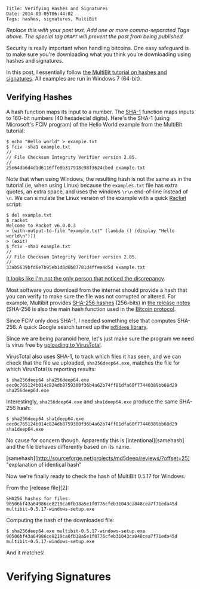     Title: Verifying Hashes and Signatures
    Date: 2014-03-05T06:44:02
    Tags: hashes, signatures, MultiBit

_Replace this with your post text. Add one or more comma-separated
Tags above. The special tag `DRAFT` will prevent the post from being
published._

Security is really important when handling bitcoins. One easy
safeguard is to make sure you're downloading what you think you're
downloading using hashes and signatures.

In this post, I essentially follow
[the MultiBit tutorial on hashes and signatures][1]. All examples are
run in Windows 7 (64-bit).

[1]: https://multibit.org/blog/2013/07/24/how-to-check-signatures.html
"MultiBit tutorial on hashes and signatures"

<!-- more -->

## Verifying Hashes ##

A hash function maps its input to a number. The [SHA-1][sha1] function
maps inputs to 160-bit numbers (40 hexadecial digits). Here's the SHA-1
(using Microsoft's FCIV program) of the Hello World example from the
MultiBit tutorial:

[sha1]: http://en.wikipedia.org/wiki/SHA-1 "SHA-1 Wikipedia entry"

    $ echo "Hello world" > example.txt
    $ fciv -sha1 example.txt
    //
    // File Checksum Integrity Verifier version 2.05.
    //
    25e64db6d4d1d6116ffe0b317918c98f3624cbed example.txt

Note that when using Windows, the resulting hash is not the same as in
the tutorial (ie, when using Linux) because the `examples.txt` file
has extra quotes, an extra space, and uses the windows `\r\n`
end-of-line instead of `\n`. We can simulate the Linux version of the
example with a quick [Racket](http://racket-lang.org) script:

    $ del example.txt
    $ racket
    Welcome to Racket v6.0.0.3
    > (with-output-to-file "example.txt" (lambda () (display "Hello world\n")))
    > (exit)
    $ fciv -sha1 example.txt
    //
    // File Checksum Integrity Verifier version 2.05.
    //
    33ab5639bfd8e7b95eb1d8d0b87781d4ffea4d5d example.txt

[It looks like I'm not the only person that noticed the discrepancy][so].

[so]: http://bitcoin.stackexchange.com/questions/14041/multibit-error-or-at-least-confusion-in-how-to-check-digital-signatures-in
"Bitcoin StackExchange"

Most software you download from the internet should provide a hash
that you can verify to make sure the file was not corrupted or
altered. For example, Multibit provides [SHA-256 hashes][sha256] (256-bits)
in [the release notes][0517notes] (SHA-256 is also the main hash function used in the
[Bitcoin protocol][protocol].

[sha256]: http://en.wikipedia.org/wiki/SHA-2 "SHA-256 Wikipedia entry"
[0517notes]: https://multibit.org/releases/multibit-0.5.17/release.txt
"MultiBit 0.5.17 release notes"
[protocol]: https://en.bitcoin.it/wiki/Protocol_specification#Common_standards 
"Bitcoin protocol"

Since FCIV only does SHA-1, I needed something else that computes SHA-256. A quick Google search turned up the [`md5deep` library][md5deep].

[md5deep]: http://md5deep.sourceforge.net/

Since we are being paranoid here, let's just make sure the program we need is virus free by [uploading to VirusTotal][vt1].

[vt1]: https://www.virustotal.com/en/file/eec0c765124b014c824db8759300f36b4a62b74ff81dfa68f77440389bb68d29/analysis/
"sha256deep64.exe on virustotal"

VirusTotal also uses SHA-1, to track which files it has seen, and we
can check that the file we uploaded, `sha256deep64.exe`, matches the
file for which VirusTotal is reporting results:

    $ sha256deep64 sha256deep64.exe
    eec0c765124b014c824db8759300f36b4a62b74ff81dfa68f77440389bb68d29  sha256deep64.exe

Interestingly, `sha256deep64.exe` and `sha1deep64.exe` produce the same SHA-256 hash:

    $ sha256deep64 sha1deep64.exe
    eec0c765124b014c824db8759300f36b4a62b74ff81dfa68f77440389bb68d29  sha1deep64.exe

No cause for concern though. Apparently this is
[intentional][samehash] and the file behaves differently based on its
name.

[samehash][http://sourceforge.net/projects/md5deep/reviews/?offset=25] 
"explanation of identical hash"

Now we're finally ready to check the hash of MultiBit 0.5.17 for Windows.

From the [release file][2]:

    SHA256 hashes for files:
    90506bf43a64986ce8219ca0fb18a5e1f0776cfeb31043ca848cea7f71eda45d  multibit-0.5.17-windows-setup.exe

Computing the hash of the downloaded file:

    $ sha256deep64.exe multibit-0.5.17-windows-setup.exe
    90506bf43a64986ce8219ca0fb18a5e1f0776cfeb31043ca848cea7f71eda45d  multibit-0.5.17-windows-setup.exe

And it matches!

# Verifying Signatures #

